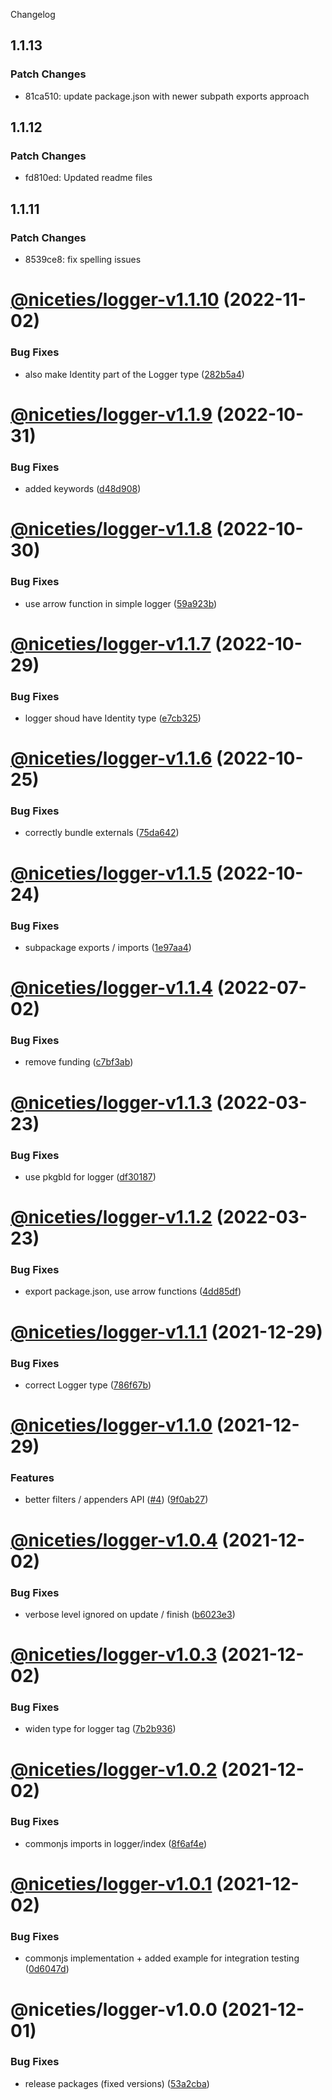 Changelog

## 1.1.13

### Patch Changes

- 81ca510: update package.json with newer subpath exports approach

## 1.1.12

### Patch Changes

- fd810ed: Updated readme files

## 1.1.11

### Patch Changes

- 8539ce8: fix spelling issues

# [@niceties/logger-v1.1.10](https://github.com/kshutkin/niceties/compare/@niceties/logger-v1.1.9...@niceties/logger-v1.1.10) (2022-11-02)

### Bug Fixes

- also make Identity part of the Logger type ([282b5a4](https://github.com/kshutkin/niceties/commit/282b5a4e111209ed1fc511e2035c0bdf6eecbb97))

# [@niceties/logger-v1.1.9](https://github.com/kshutkin/niceties/compare/@niceties/logger-v1.1.8...@niceties/logger-v1.1.9) (2022-10-31)

### Bug Fixes

- added keywords ([d48d908](https://github.com/kshutkin/niceties/commit/d48d90831c30d249ec3abf39e56160d182e5ad7c))

# [@niceties/logger-v1.1.8](https://github.com/kshutkin/niceties/compare/@niceties/logger-v1.1.7...@niceties/logger-v1.1.8) (2022-10-30)

### Bug Fixes

- use arrow function in simple logger ([59a923b](https://github.com/kshutkin/niceties/commit/59a923b2b0bf591cc477b8cc9bb5904f50c5b8ce))

# [@niceties/logger-v1.1.7](https://github.com/kshutkin/niceties/compare/@niceties/logger-v1.1.6...@niceties/logger-v1.1.7) (2022-10-29)

### Bug Fixes

- logger shoud have Identity type ([e7cb325](https://github.com/kshutkin/niceties/commit/e7cb32583dee0716512b4adb05ba12b1b39c05c6))

# [@niceties/logger-v1.1.6](https://github.com/kshutkin/niceties/compare/@niceties/logger-v1.1.5...@niceties/logger-v1.1.6) (2022-10-25)

### Bug Fixes

- correctly bundle externals ([75da642](https://github.com/kshutkin/niceties/commit/75da642c0c4d8dec6f126bdd78857b55812d9681))

# [@niceties/logger-v1.1.5](https://github.com/kshutkin/niceties/compare/@niceties/logger-v1.1.4...@niceties/logger-v1.1.5) (2022-10-24)

### Bug Fixes

- subpackage exports / imports ([1e97aa4](https://github.com/kshutkin/niceties/commit/1e97aa46671b87c896c718f06ea681647acb1f40))

# [@niceties/logger-v1.1.4](https://github.com/kshutkin/niceties/compare/@niceties/logger-v1.1.3...@niceties/logger-v1.1.4) (2022-07-02)

### Bug Fixes

- remove funding ([c7bf3ab](https://github.com/kshutkin/niceties/commit/c7bf3ab58c7dd6d296027f8a7f07ca65a928decf))

# [@niceties/logger-v1.1.3](https://github.com/kshutkin/niceties/compare/@niceties/logger-v1.1.2...@niceties/logger-v1.1.3) (2022-03-23)

### Bug Fixes

- use pkgbld for logger ([df30187](https://github.com/kshutkin/niceties/commit/df301877d5842e62772a234557030cfb4a416e13))

# [@niceties/logger-v1.1.2](https://github.com/kshutkin/niceties/compare/@niceties/logger-v1.1.1...@niceties/logger-v1.1.2) (2022-03-23)

### Bug Fixes

- export package.json, use arrow functions ([4dd85df](https://github.com/kshutkin/niceties/commit/4dd85df6211c7477dd54b0a3551a6c81d82a7eca))

# [@niceties/logger-v1.1.1](https://github.com/kshutkin/niceties/compare/@niceties/logger-v1.1.0...@niceties/logger-v1.1.1) (2021-12-29)

### Bug Fixes

- correct Logger type ([786f67b](https://github.com/kshutkin/niceties/commit/786f67b18ea6423b07b024f98b2290eeb3a3564b))

# [@niceties/logger-v1.1.0](https://github.com/kshutkin/niceties/compare/@niceties/logger-v1.0.4...@niceties/logger-v1.1.0) (2021-12-29)

### Features

- better filters / appenders API ([#4](https://github.com/kshutkin/niceties/issues/4)) ([9f0ab27](https://github.com/kshutkin/niceties/commit/9f0ab2747056ff78aec52c0f6355eb386d130223))

# [@niceties/logger-v1.0.4](https://github.com/kshutkin/niceties/compare/@niceties/logger-v1.0.3...@niceties/logger-v1.0.4) (2021-12-02)

### Bug Fixes

- verbose level ignored on update / finish ([b6023e3](https://github.com/kshutkin/niceties/commit/b6023e39ad2290f27343baba4c5a979aff5e705a))

# [@niceties/logger-v1.0.3](https://github.com/kshutkin/niceties/compare/@niceties/logger-v1.0.2...@niceties/logger-v1.0.3) (2021-12-02)

### Bug Fixes

- widen type for logger tag ([7b2b936](https://github.com/kshutkin/niceties/commit/7b2b936b3ed84f3a485023db5f9c3cf559fdf50b))

# [@niceties/logger-v1.0.2](https://github.com/kshutkin/niceties/compare/@niceties/logger-v1.0.1...@niceties/logger-v1.0.2) (2021-12-02)

### Bug Fixes

- commonjs imports in logger/index ([8f6af4e](https://github.com/kshutkin/niceties/commit/8f6af4e9e8351bf90a1c5cdcb076e72ad0d186c5))

# [@niceties/logger-v1.0.1](https://github.com/kshutkin/niceties/compare/@niceties/logger-v1.0.0...@niceties/logger-v1.0.1) (2021-12-02)

### Bug Fixes

- commonjs implementation + added example for integration testing ([0d6047d](https://github.com/kshutkin/niceties/commit/0d6047d3fa5bba75469a69124533df4a5d287048))

# @niceties/logger-v1.0.0 (2021-12-01)

### Bug Fixes

- release packages (fixed versions) ([53a2cba](https://github.com/kshutkin/niceties/commit/53a2cbaedda6fad5f6f3e3484c2f7020b82b81b6))
